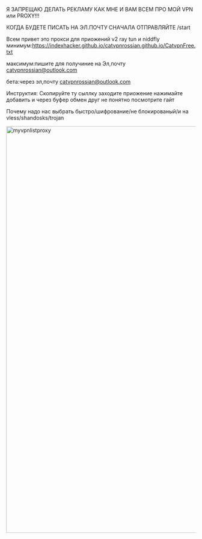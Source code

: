 Я ЗАПРЕЩАЮ ДЕЛАТЬ РЕКЛАМУ КАК МНЕ И ВАМ ВСЕМ ПРО МОЙ VPN или PROXY!!!

КОГДА БУДЕТЕ ПИСАТЬ НА ЭЛ.ПОЧТУ СНАЧАЛА ОТПРАВЛЯЙТЕ /start

Всем привет это прокси для приожений v2 ray tun и niddfly
минимум:https://indexhacker.github.io/catvpnrossian.github.io/CatvpnFree.txt

максимум:пишите для получиние на Эл,почту catvpnrossian@outlook.com

бета:через эл,почту  catvpnrossian@outlook.com

Инструктия:
Скопируйте ту сыллку заходите приожение нажимайте добавить и через буфер обмен друг не понятно посмотрите гайт 


Почему надо нас выбрать быстро/шифрование/не блокированый/и на vless/shandosks/trojan

<img width="1919" height="1079" alt="myvpnlistproxy" src="https://github.com/user-attachments/assets/6fca3f6b-0e6e-4c95-86d4-ec8cc36178bc" />
